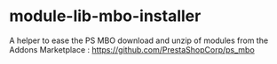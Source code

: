 # module-lib-mbo-installer
A helper to ease the PS MBO download and unzip of modules from the Addons Marketplace : https://github.com/PrestaShopCorp/ps_mbo
